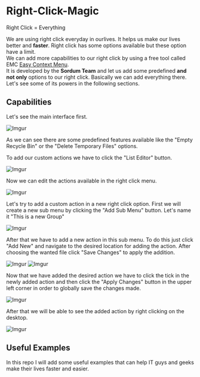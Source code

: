 # Right-Click-Magic
Right Click = Everything

We are using right click everyday in ourlives. It helps us make our lives better and **faster**. Right click has some options available but these option have a limit.  
We can add more capabilities to our right click by using a free tool called EMC [Easy Context Menu](https://www.sordum.org/7615/easy-context-menu-v1-6/).  
It is developed by the **Sordum Team** and let us add some predefined **and not only** options to our right click. Basically we can add everything there.  
Let's see some of its powers in the following sections. 

## Capabilities

Let's see the main interface first.  

![Imgur](https://i.imgur.com/kRY95ijl.png)

As we can see there are some predefined features available like the "Empty Recycle Bin" or the "Delete Temporary Files" options.    

To add our custom actions we have to click the "List Editor" button.  

![Imgur](https://i.imgur.com/L1XPy6wl.png)

Now we can edit the actions available in the right click menu.  

![Imgur](https://i.imgur.com/EzH2o9Rl.png)  

Let's try to add a custom action in a new right click option. First we will create a new sub menu by clicking the "Add Sub Menu" button. Let's name it "This is a new Group"  

![Imgur](https://i.imgur.com/cz7B7F0l.png) 

After that we have to add a new action in this sub menu. To do this just click "Add New" and navigate to the desired location for adding the action. After choosing the wanted file click "Save Changes" to apply the addition.  

![Imgur](https://i.imgur.com/pcYSfZvl.png)
![Imgur](https://i.imgur.com/VtkpT7Rl.png)

Now that we have added the desired action we have to click the tick in the newly added action and then click the "Apply Changes" button in the upper left corner in order to globally save the changes made.  

![Imgur](https://i.imgur.com/406lQ6nl.png)  

After that we will be able to see the added action by right clicking on the desktop.  

![Imgur](https://i.imgur.com/b4a1pQ9l.png)


## Useful Examples
In this repo I will add some useful examples that can help IT guys and geeks make their lives faster and easier.





